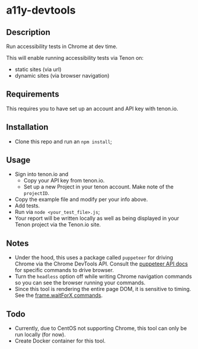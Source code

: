 # a11y-devtools

## Description
Run accessibility tests in Chrome at dev time.

This will enable running accessibility tests via Tenon on:
- static sites (via url)
- dynamic sites (via browser navigation)

## Requirements
This requires you to have set up an account and API key with tenon.io.

## Installation
- Clone this repo and run an `npm install`;

## Usage
- Sign into tenon.io and
  - Copy your API key from tenon.io.
  - Set up a new Project in your tenon account. Make note of the `projectID`.
- Copy the example file and modify per your info above.
- Add tests.
- Run via `node <your_test_file>.js`;
- Your report will be written locally as well as being displayed in your 
  Tenon project via the Tenon.io site.

## Notes
- Under the hood, this uses a package called `puppeteer` for driving Chrome 
  via the Chrome DevTools API. Consult the [puppeteer API docs](https://github.com/GoogleChrome/puppeteer/blob/HEAD/docs/api.md) 
  for specific commands to drive browser.
- Turn the `headless` option off while writing Chrome navigation commands so you can
  see the browser running your commands.
- Since this tool is rendering the entire page DOM, it is sensitive to
  timing. See the [frame.waitForX commands](https://github.com/GoogleChrome/puppeteer/blob/HEAD/docs/api.md#framewaitforselectororfunctionortimeout-options).
  
## Todo
- Currently, due to CentOS not supporting Chrome, this tool can only be run
  locally (for now).
- Create Docker container for this tool.
 